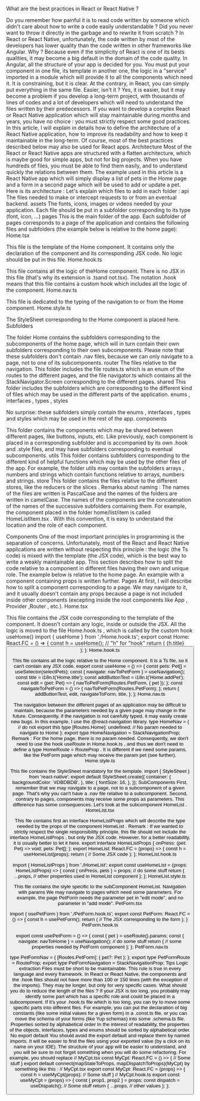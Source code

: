 What are the best practices in React or React Native ?

Do you remember how painful it is to read code written by someone which didn't care about how to write a code easily understandable ? Did you never want to throw it directly in the garbage and to rewrite it from scratch ?
In React or React Native, unfortunately, the code written by most of the developers has lower quality than the code written in other frameworks like Angular. Why ? Because even if the simplicity of React is one of its bests qualities, it may become a big default in the domain of the code quality.
In Angular, all the structure of your app is decided for you. You must put your component in one file, its template in another one, the logic in a "service" imported in a module which will provide it to all the components which need it. It is constraining, but it is clear. At the contrary, in React, you can simply put everything in the same file. Easier, isn't it ?
Yes, it is easier, but it may become a problem if you develop a long-term project, with thousands of lines of codes and a lot of developers which will need to understand the files written by their predecessors. If you want to develop a complex React or React Native application which will stay maintainable during months and years, you have no choice : you must strictly respect some good practices.
In this article, I will explain in details how to define the architecture of a React Native application, how to improve its readability and how to keep it maintainable in the long-term. Of course, most of the best practices described below may also be used for React apps.
Architecture
Most of the React or React Native apps are structured with a flatten architecture, which is maybe good for simple apps, but not for big projects. When you have hundreds of files, you must be able to find them easily, and to understand quickly the relations between them.
The example used in this article is a React Native app which will simply display a list of pets in the Home page and a form in a second page which will be used to add or update a pet.
Here is its architecture :
Let's explain which files to add in each folder :
api
The files needed to make or intercept requests to or from an eventual backend.
assets
The fonts, icons, images or videos needed by your application. Each file should be put in a subfolder corresponding to its type (font, icon, …)
pages
This is the main folder of the app. Each subfolder of pages corresponds to a page of the application and contains the following files and subfolders (the example below is relative to the home page):
Home.tsx

This file is the template of the Home component. It contains only the declaration of the component and its corresponding JSX code. No logic should be put in this file.
Home.hook.ts

This file contains all the logic of theHome component. There is no JSX in this file (that's why its extension is .tsand not.tsx). The notation .hook means that this file contains a custom hook which includes all the logic of the component.
Home.nav.ts

This file is dedicated to the typing of the navigation to or from the Home component.
Home.style.ts

The StyleSheet corresponding to the Home component is placed here.
Subfolders

The folder Home contains the subfolders corresponding to the subcomponents of the home page, which will in turn contain their own subfolders corresponding to their own subcomponents. Please note that these subfolders don't contain .nav files, because we can only navigate to a page, not to one of its subcomponents.
router
The files relative to the navigation. This folder includes the file routes.ts which is an enum of the routes to the different pages, and the file navigator.ts which contains all the StackNavigator.Screen corresponding to the different pages.
shared
This folder includes the subfolders which are corresponding to the different kind of files which may be used in the different parts of the application.
enums , interfaces , types , styles

No surprise: these subfolders simply contain the enums , interfaces , types and styles  which may be used in the rest of the app.
components

This folder contains the components which may be shared between different pages, like buttons, inputs, etc. Like previously, each component is placed in a corresponding subfolder and is accompanied by its own .hook and .style files, and may have subfolders corresponding to eventual subcomponents.
utils
This folder contains subfolders corresponding to the different kind of helpful functions which may be used by the other files of the app. For example, the folder utils may contain the subfolders arrays , numbers and strings which contain functions relative to arrays, numbers and strings.
store
This folder contains the files relative to the different stores, like the reducers or the slices .
Remarks about naming :
The names of the files are written is PascalCase and the names of the folders are written in camelCase.
The names of the components are the concatenation of the names of the successive subfolders containing them. For example, the component placed in the folder home/list/item is called HomeListItem.tsx . With this convention, it is easy to understand the location and the role of each component.

Components
One of the most important principles in programming is the separation of concerns. Unfortunately, most of the React and React Native applications are written without respecting this principle : the logic (the Ts code) is mixed with the template (the JSX code), which is the best way to write a weakly maintainable app.
This section describes how to split the code relative to a component in different files having their own and unique role. The example below is relative to the home page. An example with a component containing props is written further.
Pages
At first, I will describe how to split a component corresponding to a page. We may navigate to it, and it usually doesn't contain any props because a page is not included inside other components (excepting inside the root components like App , Provider ,Router , etc.).
Home.tsx

This file contains the JSX code corresponding to the template of the component. It doesn't contain any logic, inside or outside the JSX. All the logic is moved to the file Home.hook.ts , which is called by the custom hook useHome()
import { useHome } from './Home.hook.ts';
export const Home: React.FC = () => {
const h = useHome();  // "h" for "hook"
return (
<View style={style.container}>
<Text style={style.title}>{h.title}</Text>
<HomeList onPress={h.edit} pets={h.pets} />
<Button
onPress={h.navigateToPetForm}
text={h.addButtonText}
/>
</View>
);
}:
Home.hook.ts

This file contains all the logic relative to the Home component. It is a Ts file, so it can't contain any JSX code.
export const useHome = () => {
const pets: Pet[] = useSelector(selectPets);
const { navigate: navToPetForm } =
useNavigation<PetFormNavigation>();
const title = i18n.t('Home.title');
const addButtonText = i18n.t('Home.addPet');
const edit = (pet: Pet) => {
navToPetForm(Routes.PetForm, { pet });
};
const navigateToPetForm = () => {
navToPetForm(Routes.PetForm);
};
return {
addButtonText,
edit,
navigateToForm,
title,
};
};
Home.nav.ts

The navigation between the different pages of an application may be difficult to maintain, because the parameters needed by a given page may change in the future. Consequently, if the navigation is not carefully typed, it may easily create new bugs.
In this example, I use the @react-navigation library.
type HomeNav = { // do not export this type
[Routes.Home]: undefined; // No param needed to navigate to Home
};
export type HomeNavigation = StackNavigationProp<HomeNav>;
Remark :
For the home page, there is no param needed. Consequently, we don't need to use the hook useRoute in Home.hook.ts , and thus we don't need to define a type HomeRoute = RouteProp<HomeNav> . It is different if we need some params, like the PetForm page which may receive the param pet (see further).
Home.style.ts

This file contains the StyleSheet mandatory for the template.
import { StyleSheet } from 'react-native';
export default StyleSheet.create({
container: {
backgroundColor: '#DBDBDB',
},
title: {
fontSize: 16,
},
});
SubComponents
First, remember that we may navigate to a page, not to a subcomponent of a given page. That's why you can't have a .nav file relative to a subcomponent.
Second, contrary to pages, components may receive some props as parameters. This difference has some consequences. Let's look at the subcomponent HomeList .
HomeList.tsx

This file contains first an interface HomeListProps which will describe the type needed by the props of the component HomeList .
Remark :
If we wanted to strictly respect the single responsibility principle, this file should not include the interface HomeListProps , but only the JSX code. However, for a better readability, it is usually better to let it here.
export interface HomeListProps {
onPress: (pet: Pet) => void;
pets: Pet[];
};
export HomeList: React.FC<HomeListProps> = (props) => {
const h = useHomeList(props);
return (
// Some JSX code
);
};
HomeList.hook.ts

import { HomeListProps } from './HomeList';
export const useHomeList = (props: HomeListProps) => {
const { onPress, pets } = props;
// do some stuff
return {
...props,
// other properties used in HomeList component
};
};
HomeList.style.ts

This file contains the style specific to the subComponent HomeList.
Navigation with params
We may navigate to pages which need some parameters. For example, the page PetForm needs the parameter pet in "edit mode", and no parameter in "add mode".
PetForm.tsx

import { usePetForm } from './PetForm.hook.ts';
export const PetForm: React.FC = () => {
const h = usePetForm();
return (
// The JSX corresponding to the form
);
}
PetForm.hook.ts

export const usePetForm = () => {
const { pet } = useRoute<PetFormRoute>().params;
const { navigate: navToHome } =
useNavigation<HomeNavigation>();
// do some stuff
return {
// some properties needed by PetForm component
};
};
PetForm.nav.ts

type PetFormNav = {
[Routes.PetForm]: { pet?: Pet };
};
export type PetFormRoute = RouteProp<PetFormNav>;
export type PetFormNavigation = StackNavigationProp<PetFormNav>;
Tips
Logic extraction
Files must be short to be maintainable. This rule is true in every language and every framework. In React or React Native, the components and the .hook files should not have more than 100 or 150 lines (with the exception of the imports). They may be longer, but only for very specific cases.
What should you do to reduce the length of the files ? If your JSX is too long, you probably may identify some part which has a specific role and could be placed in a subcomponent. If it's your .hook.ts file which is too long, you can try to move some specific parts into different files. For example, you can put the declaration of big constants (like some initial values for a given form) in a .const.ts file, or you can move the schema of your forms (like Yup schemas) into some .schema.ts file.
Properties sorted by alphabetical order
In the interest of readability, the properties of the objects, interfaces, types and enums should be sorted by alphabetical order.
No export default
You should avoid the export default and replace them by named imports. It will be easier to find the files using your exported value (by a click on its name on your IDE). The structure of your app will be easier to understand, and you will be sure to not forget something when you will do some refactoring.
For example, you should replace
// MyCpt.tsx
const MyCpt: React.FC = () => {
// Some stuff
}
export default connect(mapStateToProps, mapDispatchToProps)(MyCpt)
by something like this :
// MyCpt.tsx
export const MyCpt: React.FC = (props) => {
const h = useMyCpt(props);
// Some stuff
}
// MyCpt.hook.ts
export const useMyCpt = (props) => {
const { prop1, prop2 } = props;
const dispatch = useDispatch();
// Some stuff
return {
...props,
// other values
};
};

